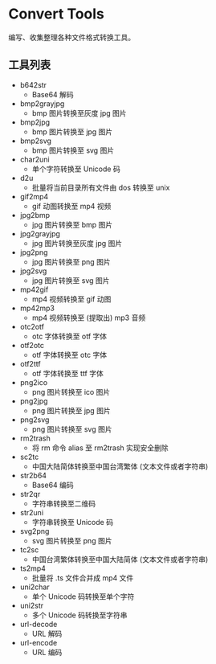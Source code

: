 # Convert Tools

编写、收集整理各种文件格式转换工具。

## 工具列表

+ b642str
    + Base64 解码
+ bmp2grayjpg
    + bmp 图片转换至灰度 jpg 图片
+ bmp2jpg
    + bmp 图片转换至 jpg 图片
+ bmp2svg
    + bmp 图片转换至 svg 图片
+ char2uni
    + 单个字符转换至 Unicode 码
+ d2u
    + 批量将当前目录所有文件由 dos 转换至 unix
+ gif2mp4
    + gif 动图转换至 mp4 视频
+ jpg2bmp
    + jpg 图片转换至 bmp 图片
+ jpg2grayjpg
    + jpg 图片转换至灰度 jpg 图片
+ jpg2png
    + jpg 图片转换至 png 图片
+ jpg2svg
    + jpg 图片转换至 svg 图片
+ mp42gif
    + mp4 视频转换至 gif 动图
+ mp42mp3
    + mp4 视频转换至 (提取出) mp3 音频
+ otc2otf
    + otc 字体转换至 otf 字体
+ otf2otc
    + otf 字体转换至 otc 字体
+ otf2ttf
    + otf 字体转换至 ttf 字体
+ png2ico
    + png 图片转换至 ico 图片
+ png2jpg
    + png 图片转换至 jpg 图片
+ png2svg
    + png 图片转换至 svg 图片
+ rm2trash
    + 将 rm 命令 alias 至 rm2trash 实现安全删除
+ sc2tc
    + 中国大陆简体转换至中国台湾繁体 (文本文件或者字符串)
+ str2b64
    + Base64 编码
+ str2qr
    + 字符串转换至二维码
+ str2uni
    + 字符串转换至 Unicode 码
+ svg2png
    + svg 图片转换至 png 图片
+ tc2sc
    + 中国台湾繁体转换至中国大陆简体 (文本文件或者字符串)
+ ts2mp4
    + 批量将 .ts 文件合并成 mp4 文件
+ uni2char
    + 单个 Unicode 码转换至单个字符
+ uni2str
    + 多个 Unicode 码转换至字符串
+ url-decode
    + URL 解码
+ url-encode
    + URL 编码

